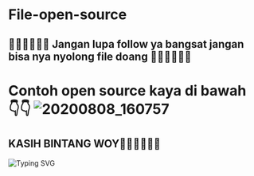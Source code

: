 # File-open-source
## 🌟🌟🌟🌟🌟🌟 Jangan lupa follow ya bangsat jangan bisa nya nyolong file doang 🌟🌟🌟🌟🌟🌟

# Contoh open source kaya di bawah 👇👇 ![20200808_160757](https://raw.githubusercontent.com/Niki404-Cyber/Niki404-Cyber/main/106824690-8dd73a00-66ad-11eb-89e2-53e13ac6f594.gif)

## KASIH BINTANG WOY🌟🌟🌟🌟🌟🌟
![Typing SVG](https://readme-typing-svg.herokuapp.com?lines=Selamat+Bersenang-senang....!+)



